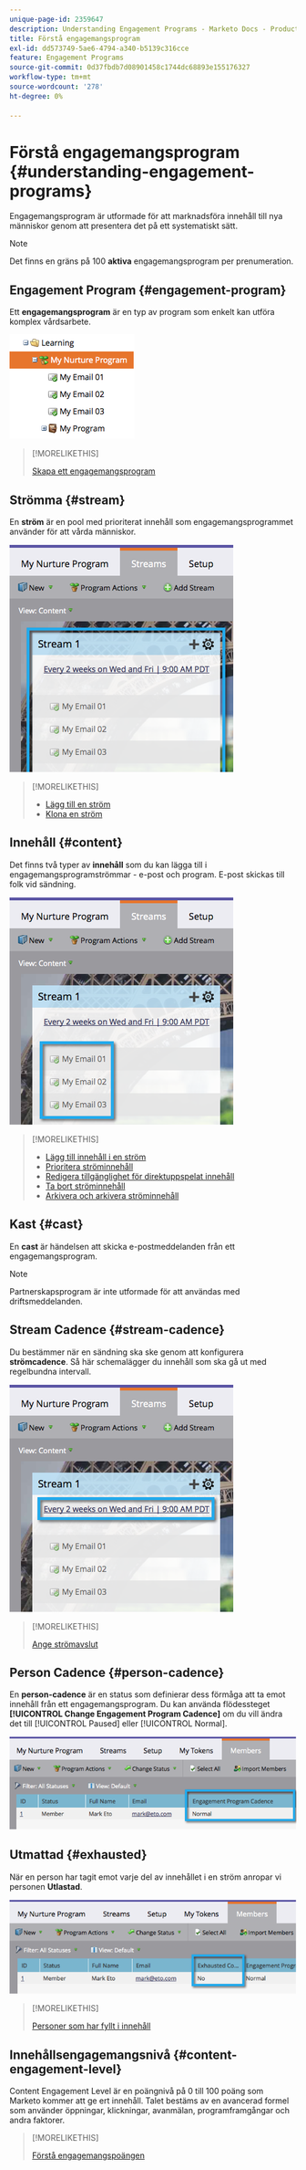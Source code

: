 ```yaml
---
unique-page-id: 2359647
description: Understanding Engagement Programs - Marketo Docs - Product Documentation
title: Förstå engagemangsprogram
exl-id: dd573749-5ae6-4794-a340-b5139c316cce
feature: Engagement Programs
source-git-commit: 0d37fbdb7d08901458c1744dc68893e155176327
workflow-type: tm+mt
source-wordcount: '278'
ht-degree: 0%

---
```


# Förstå engagemangsprogram {#understanding-engagement-programs}

Engagemangsprogram är utformade för att marknadsföra innehåll till nya människor genom att presentera det på ett systematiskt sätt.

>[!NOTE]
>
>Det finns en gräns på 100 **aktiva** engagemangsprogram per prenumeration.

## Engagement Program {#engagement-program}

Ett **engagemangsprogram** är en typ av program som enkelt kan utföra komplex vårdsarbete.

![](assets/image2014-9-15-15-3a24-3a57.png)

>[!MORELIKETHIS]
>
>[Skapa ett engagemangsprogram](/help/marketo/product-docs/email-marketing/drip-nurturing/creating-an-engagement-program/create-an-engagement-program.md)

## Strömma {#stream}

En **ström** är en pool med prioriterat innehåll som engagemangsprogrammet använder för att vårda människor.

![](assets/image2014-9-15-15-3a25-3a4.png)

>[!MORELIKETHIS]
>
>* [Lägg till en ström](/help/marketo/product-docs/email-marketing/drip-nurturing/creating-an-engagement-program/add-a-stream.md)
>* [Klona en ström](/help/marketo/product-docs/email-marketing/drip-nurturing/engagement-program-streams/clone-a-stream.md)

## Innehåll {#content}

Det finns två typer av **innehåll** som du kan lägga till i engagemangsprogramströmmar - e-post och program. E-post skickas till folk vid sändning.

![](assets/image2014-9-15-15-3a25-3a18.png)

>[!MORELIKETHIS]
>
>* [Lägg till innehåll i en ström](/help/marketo/product-docs/email-marketing/drip-nurturing/creating-an-engagement-program/add-content-to-a-stream.md)
>* [Prioritera ströminnehåll](/help/marketo/product-docs/email-marketing/drip-nurturing/using-stream-content/prioritize-stream-content.md)
>* [Redigera tillgänglighet för direktuppspelat innehåll](/help/marketo/product-docs/email-marketing/drip-nurturing/using-stream-content/edit-availability-of-stream-content.md)
>* [Ta bort ströminnehåll](/help/marketo/product-docs/email-marketing/drip-nurturing/using-stream-content/remove-stream-content.md)
>* [Arkivera och arkivera ströminnehåll](/help/marketo/product-docs/email-marketing/drip-nurturing/using-stream-content/archive-and-unarchive-stream-content.md)

## Kast {#cast}

En **cast** är händelsen att skicka e-postmeddelanden från ett engagemangsprogram.

>[!NOTE]
>
>Partnerskapsprogram är inte utformade för att användas med driftsmeddelanden.

## Stream Cadence {#stream-cadence}

Du bestämmer när en sändning ska ske genom att konfigurera **strömcadence**. Så här schemalägger du innehåll som ska gå ut med regelbundna intervall.

![](assets/image2014-9-15-15-3a25-3a27.png)

>[!MORELIKETHIS]
>
>[Ange strömavslut](/help/marketo/product-docs/email-marketing/drip-nurturing/engagement-program-streams/set-stream-cadence.md)

## Person Cadence {#person-cadence}

En **person-cadence** är en status som definierar dess förmåga att ta emot innehåll från ett engagemangsprogram. Du kan använda flödessteget **[!UICONTROL Change Engagement Program Cadence]** om du vill ändra det till [!UICONTROL Paused] eller [!UICONTROL Normal].

![](assets/image2014-9-15-15-3a25-3a55.png)

## Utmattad {#exhausted}

När en person har tagit emot varje del av innehållet i en ström anropar vi personen **Utlastad**.

![](assets/image2014-9-15-15-3a26-3a5.png)

>[!MORELIKETHIS]
>
>[Personer som har fyllt i innehåll](/help/marketo/product-docs/email-marketing/drip-nurturing/using-engagement-programs/people-who-have-exhausted-content.md)

## Innehållsengagemangsnivå {#content-engagement-level}

Content Engagement Level är en poängnivå på 0 till 100 poäng som Marketo kommer att ge ert innehåll. Talet bestäms av en avancerad formel som använder öppningar, klickningar, avanmälan, programframgångar och andra faktorer.

>[!MORELIKETHIS]
>
>[Förstå engagemangspoängen](/help/marketo/product-docs/email-marketing/drip-nurturing/reports-and-notifications/understanding-the-engagement-score.md)
